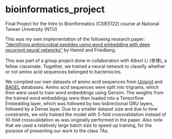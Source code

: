 # bioinformatics_project
Final Project for the Intro to Bioinformatics (CSIE5122) course at National Taiwan University (NTU)

This was my own implementation of the following research paper: 
<a href="https://www.ncbi.nlm.nih.gov/pubmed/30418485" target="_blank"> "Identifying antimicrobial peptides using word embedding with deep recurrent neural networks"</a> by Hamid and Friedberg.

This was part of a group project done in collaboration with Albert Li (李律), a fellow classmate. Together, we trained a neural network to classify whether or not amino acid sequences belonged to bacteriocins.

We compiled our own datasets of amino acid sequences from <a href="https://www.uniprot.org/downloads" target="_blank">Uniprot</a> and <a href="http://bagel4.molgenrug.nl/databases.php" target="_blank">BAGEL</a> databases. Amino acid sequences were split into trigrams, which then were used to train word embeddings using Gensim. The weights from the trained word embeddings were then loaded into a Tensorflow Embedding layer, which was followed by two bidirectional GRU layers, followed by a Dense layer. Due to a smaller dataset size and due to time constraints, we only trained the model with 5-fold crossvalidation instead of 10-fold crossvalidation as was originally performed in the paper. Also note that we used a relatively large batch size to speed up training, for the purpose of presenting our work to the class TAs.
